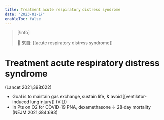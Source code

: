 ```yaml
---
title: Treatment acute respiratory distress syndrome
date: "2023-01-17"
enableToc: false
---
```


> [!info]
>
> 🌱 來自: [[acute respiratory distress syndrome]]

# Treatment acute respiratory distress syndrome

(Lancet 2021;398:622)

* Goal is to maintain gas exchange, sustain life, & avoid [[ventilator-induced lung injury]] (VILI)
* In Pts on O2 for COVID-19 PNA, dexamethasone ↓ 28-day mortality (NEJM 2021;384:693)


